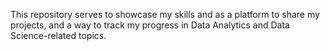 This repository serves to showcase my skills and as a platform to share my projects, and a way to track my progress in Data Analytics and Data Science-related topics.

